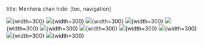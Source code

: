 title: Menhera chan
hide: [toc, navigation]

![](static/img/2ti9HnPK_400x400.jpg){width=300}
![](static/img/305541381169211.webp){width=300}
![](static/img/d0221eb8847824d2472a267bd5cbcb89f0d7eaedr1-479-512v2_00.jpg){width=300}
![](static/img/ios_large_1543650391_image.jpg){width=300}
![](static/img/kawaii-kawaiianime-anime-girl-animegirl-animekawaii-menhera-chan-ok-1156328445749rjgc7qz0.png){width=300}
![](static/img/LINE_Menhera_chan_ENG_054.webp){width=300}
![](static/img/MenheraCheer.gif){width=300}
![](static/img/MenheraLurk.png){width=300}
![](static/img/MenheraSpin.gif){width=300}
![](static/img/MenheraSway.gif){width=300}
![](static/img/unnamed.png){width=300}
